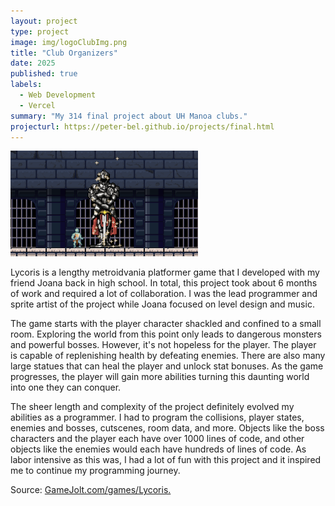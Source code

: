 ```yaml
---
layout: project
type: project
image: img/logoClubImg.png
title: "Club Organizers"
date: 2025
published: true
labels:
  - Web Development
  - Vercel
summary: "My 314 final project about UH Manoa clubs."
projecturl: https://peter-bel.github.io/projects/final.html
---
```


<div class="text-center p-4">
  <img class="img-fluid" src="../img/cotton/ly_converted_image.png">
</div>

  Lycoris is a lengthy metroidvania platformer game that I developed with my friend Joana back in high school. In total, this project took about 6 months of work and required a lot of collaboration. I was the lead programmer and sprite artist of the project while Joana focused on level design and music.  
  
  The game starts with the player character shackled and confined to a small room. Exploring the world from this point only leads to dangerous monsters and powerful bosses. However, it's not hopeless for the player. The player is capable of replenishing health by defeating enemies. There are also many large statues that can heal the player and unlock stat bonuses. As the game progresses, the player will gain more abilities turning this daunting world into one they can conquer.

  The sheer length and complexity of the project definitely evolved my abilities as a programmer. I had to program the collisions, player states, enemies and bosses, cutscenes, room data, and more. Objects like the boss characters and the player each have over 1000 lines of code, and other objects like the enemies would each have hundreds of lines of code. As labor intensive as this was, I had a lot of fun with this project and it inspired me to continue my programming journey.

Source: <a href="https://gamejolt.com/games/Lycoris/903344"><i class="large github icon "></i>GameJolt.com/games/Lycoris.</a>
